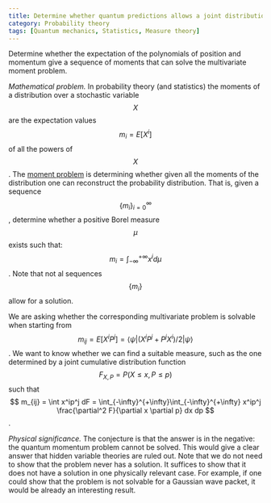 ```yaml
---
title: Determine whether quantum predictions allows a joint distribution by solving the moment problem
category: Probability theory
tags: [Quantum mechanics, Statistics, Measure theory]
---
```

Determine whether the expectation of the polynomials of position and momentum
give a sequence of moments that can solve the multivariate moment problem.

*Mathematical problem.* In probability theory (and statistics) the moments
of a distribution over a stochastic variable $$X$$ are the expectation values $$m_i = E[X^i]$$
of all the powers of $$X$$. The [moment problem](https://en.wikipedia.org/wiki/Hamburger_moment_problem)
is determining whether given all the moments of the distribution one can reconstruct
the probability distribution. That is, given a sequence $$\{m_i\}_{i=0}^{\infty}$$, determine
whether a positive Borel measure $$\mu$$ exists such that:
$$ m_i = \int_{-\infty}^{+\infty} x^i d\mu $$.
Note that not al sequences $$\{m_i\}$$ allow for a solution.

We are asking whether the corresponding multivariate problem is solvable when
starting from $$m_{ij} = E[X^iP^j] = \langle \psi | (X^iP^j + P^jX^i)/2 | \psi \rangle$$.
We want to know whether we can find a suitable measure, such as the one
determined by a joint cumulative distribution function $$F_{X,P} = P(X \leq x, P \leq p)$$
such that $$ m_{ij} = \int x^ip^j dF = \int_{-\infty}^{+\infty}\int_{-\infty}^{+\infty} x^ip^j \frac{\partial^2 F}{\partial x \partial p} dx dp $$.

*Physical significance.* The conjecture is that the answer is in the negative:
the quantum momentum problem cannot be solved. This would give a clear answer
that hidden variable theories are ruled out. Note that we do not need to show
that the problem never has a solution. It suffices to show that it does not
have a solution in one physically relevant case. For example, if one could
show that the problem is not solvable for a Gaussian wave packet, it would
be already an interesting result.
